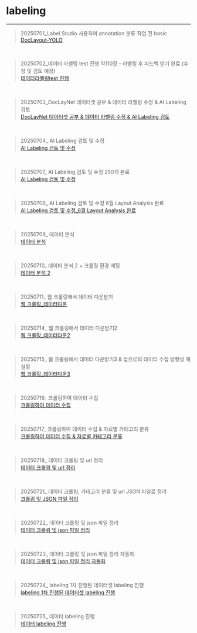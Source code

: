 # labeling
<hr>

> 20250701_Label Studio 사용하여 annotation 분류 작업 전 basic <br>
> [DocLayout-YOLO](https://github.com/daanhaa/labeling/blob/main/20250701.md)
<br>

> 20250702_데이터 라벨링 test 진행 약110장 - 라벨링 후 피드백 받기 완료 (수정 및 검토 예정) <br>
> [데이터라벨링test 진행](https://github.com/daanhaa/labeling/blob/main/20250702.md)
<br>

> 20250703_DocLayNet 데이터셋 공부 & 데이터 라벨링 수정 & AI Labeling 검토 <br>
> [DocLayNet 데이터셋 공부 & 데이터 라벨링 수정 & AI Labeling 검토](https://github.com/daanhaa/labeling/blob/main/20250703.md)
<br>

> 20250704_ AI Labeling 검토 및 수정 <br>
> [AI Labeling 검토 및 수정](https://github.com/daanhaa/labeling/blob/main/20250704.md)
<br>

> 20250707_ AI Labeling 검토 및 수정 250개 완료 <br>
> [AI Labeling 검토 및 수정](https://github.com/daanhaa/labeling/blob/main/20250707.md)
<br>

> 20250708_ AI Labeling 검토 및 수정 6월 Layout Analysis 완료 <br>
> [AI Labeling 검토 및 수정_6월 Layout Analysis 완료](https://github.com/daanhaa/labeling/blob/main/20250708.md)
<br>

> 20250709_ 데이터 분석 <br>
> [데이터 분석](https://github.com/daanhaa/labeling/blob/main/20250709.md)
<br>

> 20250710_ 데이터 분석 2 + 크롤링 환경 세팅 <br>
> [데이터 분석 2](https://github.com/daanhaa/labeling/blob/main/20250710.md)
<br>

> 20250711_ 웹 크롤링해서 데이터 다운받기 <br>
> [웹 크롤링_데이터다운](https://github.com/daanhaa/labeling/blob/main/20250711.md)
<br>

> 20250714_ 웹 크롤링해서 데이터 다운받기2 <br>
> [웹 크롤링_데이터다운2](https://github.com/daanhaa/labeling/blob/main/20250714.md)
<br>

> 20250715_ 웹 크롤링해서 데이터 다운받기3 & 앞으로의 데이터 수집 방향성 재설정 <br>
> [웹 크롤링_데이터다운3](https://github.com/daanhaa/labeling/blob/main/20250715.md)
<br>

> 20250716_ 크롤링하여 데이터 수집 <br>
> [크롤링하여 데이터 수집](https://github.com/daanhaa/labeling/blob/main/20250716.md)
<br>

> 20250717_ 크롤링하여 데이터 수집 & 자료별 카테고리 분류 <br>
> [크롤링하여 데이터 수집 & 자료별 카테고리 분류](https://github.com/daanhaa/labeling/blob/main/20250717.md)
<br>

> 20250718_ 데이터 크롤링 및 url 정리 <br>
> [데이터 크롤링 및 url 정리](https://github.com/daanhaa/labeling/blob/main/20250718.md)
<br>

> 20250721_ 데이터 크롤링, 카테고리 분류 및 url JSON 파일로 정리 <br>
> [크롤링 및 JSON 파일 정리](https://github.com/daanhaa/labeling/blob/main/20250721.md)
<br>

> 20250722_ 데이터 크롤링 및 json 파일 정리 <br>
> [데이터 크롤링 및 json 파일 정리](https://github.com/daanhaa/labeling/blob/main/20250722.md)
<br>

> 20250723_ 데이터 크롤링 및 json 파일 정리 자동화 <br>
> [데이터 크롤링 및 json 파일 정리 자동화](https://github.com/daanhaa/labeling/blob/main/20250723.md)
<br>

> 20250724_ labeling 1차 진행된 데이터셋 labeling 진행 <br>
> [labeling 1차 진행된 데이터셋 labeling 진행](https://github.com/daanhaa/labeling/blob/main/20250724.md)
<br>

> 20250725_ 데이터 labeling 진행 <br>
> [데이터 labeling 진행](https://github.com/daanhaa/labeling/blob/main/20250725.md)
<br>

